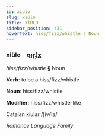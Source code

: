 ```yaml
---
id: xiülo
slug: xiülo
title: XİÜLO
sidebar_position: 431
hoverText: hiss/fizz/whistle § Noun
---
```


### xiülo&emsp;<span kind="abugida">ɋɟɽʄʓ</span>

*hiss/fizz/whistle* **§** Noun

**Verb**: to be a hiss/fizz/whistle

**Noun**: hiss/fizz/whistle

**Modifier**: hiss/fizz/whistle-like

Catalan xiular /ʃiwˈla/

*Romance Language Family*